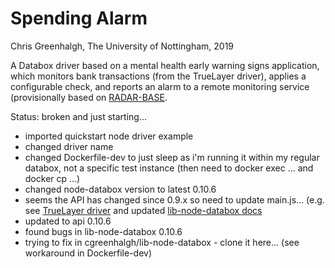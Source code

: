 # Spending Alarm

Chris Greenhalgh, The University of Nottingham, 2019

A Databox driver based on a mental health early warning signs
application, which monitors bank transactions (from the TrueLayer
driver), applies a configurable check, and reports an alarm
to a remote monitoring service (provisionally based on 
[RADAR-BASE](https://radar-base.org/).

Status: broken and just starting...

- imported quickstart node driver example
- changed driver name
- changed Dockerfile-dev to just sleep as i'm running it within my regular databox, not a specific test instance (then need to docker exec ... and docker cp ...)
- changed node-databox version to latest 0.10.6
- seems the API has changed since 0.9.x so need to update main.js...
(e.g. see [TrueLayer driver](https://github.com/me-box/driver-truelayer/blob/master/src/main.js)
and updated [lib-node-databox docs](https://github.com/me-box/lib-node-databox)
- updated to api 0.10.6
- found bugs in lib-node-databox 0.10.6
- trying to fix in cgreenhalgh/lib-node-databox - clone it here... 
(see workaround in Dockerfile-dev)

